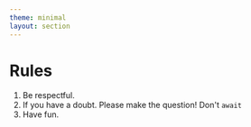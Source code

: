 ```yaml
---
theme: minimal
layout: section
---
```


# Rules

1. Be respectful.
2. If you have a doubt. Please make the question! Don't `await`
3. Have fun.